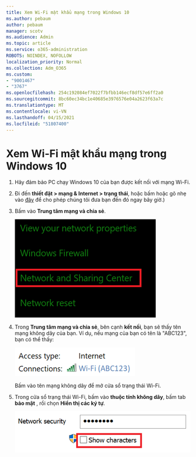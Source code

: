 ```yaml
---
title: Xem Wi-Fi mật khẩu mạng trong Windows 10
ms.author: pebaum
author: pebaum
manager: scotv
ms.audience: Admin
ms.topic: article
ms.service: o365-administration
ROBOTS: NOINDEX, NOFOLLOW
localization_priority: Normal
ms.collection: Adm_O365
ms.custom:
- "9001467"
- "3767"
ms.openlocfilehash: 254c192084ef7022f7bfbb146ecf8df57e6ff2a0
ms.sourcegitcommit: 8bc60ec34bc1e40685e3976576e04a2623f63a7c
ms.translationtype: MT
ms.contentlocale: vi-VN
ms.lasthandoff: 04/15/2021
ms.locfileid: "51807400"
---
```

# <a name="view-wi-fi-network-password-in-windows-10"></a>Xem Wi-Fi mật khẩu mạng trong Windows 10

1. Hãy đảm bảo PC chạy Windows 10 của bạn được kết nối với mạng Wi-Fi.

2. Đi đến **thiết đặt > mạng & Internet > trạng thái**, hoặc bấm hoặc gõ nhẹ vào [đây](ms-settings:network?activationSource=GetHelp) để cho phép chúng tôi đưa bạn đến đó ngay bây giờ.)

3. Bấm vào **Trung tâm mạng và chia sẻ**.

    ![Trung tâm mạng và chia sẻ.](media/network-sharing-center.png)

4. Trong **Trung tâm mạng và chia sẻ**, bên cạnh **kết nối**, bạn sẽ thấy tên mạng không dây của bạn. Ví dụ, nếu mạng của bạn có tên là "ABC123", bạn có thể thấy:

    ![Kết nối mạng.](media/network-connections.png)

    Bấm vào tên mạng không dây để mở cửa sổ trạng thái Wi-Fi. 

5. Trong cửa sổ trạng thái Wi-Fi, bấm vào **thuộc tính không dây**, bấm tab **bảo mật** , rồi chọn **Hiển thị các ký tự**.

    ![Hiển thị Wi-Fi ký tự mật khẩu.](media/show-password-characters.png)

